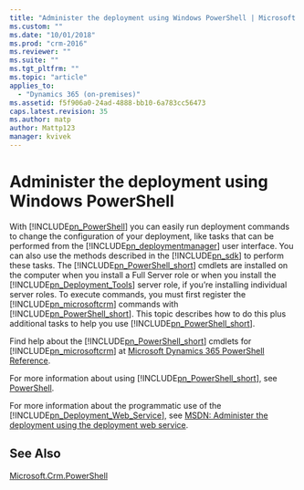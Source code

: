 ```yaml
---
title: "Administer the deployment using Windows PowerShell | Microsoft Docs"
ms.custom: ""
ms.date: "10/01/2018"
ms.prod: "crm-2016"
ms.reviewer: ""
ms.suite: ""
ms.tgt_pltfrm: ""
ms.topic: "article"
applies_to: 
  - "Dynamics 365 (on-premises)"
ms.assetid: f5f906a0-24ad-4888-bb10-6a783cc56473
caps.latest.revision: 35
ms.author: matp
author: Mattp123
manager: kvivek
---
```

# Administer the deployment using Windows PowerShell



With [!INCLUDE[pn_PowerShell](../includes/pn-powershell.md)] you can easily run deployment commands to change the configuration of your deployment, like tasks that can be performed from the [!INCLUDE[pn_deploymentmanager](../includes/pn-deploymentmanager.md)] user interface.  You can also use the methods described in the [!INCLUDE[pn_sdk](../includes/pn-sdk.md)] to perform these tasks. The [!INCLUDE[pn_PowerShell_short](../includes/pn-powershell-short.md)] cmdlets are installed on the computer when you install a Full Server role or when you install the [!INCLUDE[pn_Deployment_Tools](../includes/pn-deployment-tools.md)] server role, if you’re installing individual server roles. To execute commands, you must first register the [!INCLUDE[pn_microsoftcrm](../includes/pn-microsoftcrm.md)] commands with [!INCLUDE[pn_PowerShell_short](../includes/pn-powershell-short.md)]. This topic describes how to do this plus additional tasks to help you use  [!INCLUDE[pn_PowerShell_short](../includes/pn-powershell-short.md)].  
  
 Find help about the [!INCLUDE[pn_PowerShell_short](../includes/pn-powershell-short.md)] cmdlets for [!INCLUDE[pn_microsoftcrm](../includes/pn-microsoftcrm.md)] at [Microsoft Dynamics 365 PowerShell Reference](/powershell/dynamics365/customer-engagement/overview?view=dynamics365ce-ps).  
  
 For more information about using [!INCLUDE[pn_PowerShell_short](../includes/pn-powershell-short.md)], see [PowerShell](/powershell/scripting/powershell-scripting?view=powershell-6).  
  
 For more information about the programmatic use of the [!INCLUDE[pn_Deployment_Web_Service](../includes/pn-deployment-web-service.md)], see [MSDN: Administer the deployment using the deployment web service](https://msdn.microsoft.com/library/gg327886.aspx).  

<!--   
<a name="configure"></a>   
## Get started using the Dynamics 365 PowerShell cmdlets  
  
#### Register the cmdlets  
  
1.  Sign in to the administrator account on your [!INCLUDE[pn_microsoftcrm](../includes/pn-microsoftcrm.md)] server.  
  
2.  Open a [!INCLUDE[pn_PowerShell_short](../includes/pn-powershell-short.md)] command prompt.  
  
3.  Enter the following command.  
  
    ```powershell  
    Add-PSSnapin Microsoft.Crm.PowerShell  
    ```  
  
     This command adds the [!INCLUDE[pn_dynamics_crm](../includes/pn-dynamics-crm.md)][!INCLUDE[pn_PowerShell_short](../includes/pn-powershell-short.md)] snap-in to the current session. The snap-in is registered during installation and setup of the [!INCLUDE[pn_microsoftcrm](../includes/pn-microsoftcrm.md)] server.  
  
> [!IMPORTANT]
>  -   For information about registering the XRM tooling connector cmdlets, Get-CrmConnection and Get-CrmOrganizations, see [MSDN: Use PowerShell cmdlets for XRM tooling to connect to CRM](https://msdn.microsoft.com/library/dn689040.aspx).  
> -   For information about registering the Package Deployer cmdlets, see [Deploy packages using CRM Package Deployer and Windows PowerShell](../admin/deploy-packages-using-package-deployer-windows-powershell.md).  
> -   You must register the [!INCLUDE[pn_dynamics_crm](../includes/pn-dynamics-crm.md)][!INCLUDE[pn_PowerShell_short](../includes/pn-powershell-short.md)] commands; otherwise you’ll receive the following message when you try to run a cmdlet.  
>   
>      The term ‘*Microsoft Dynamics 365 Windows PowerShell command*' is not recognized as the name of a cmdlet, function, script file, or operable program. Check the spelling of the name, or if a path was included, verify that the path is correct and try again.  
  
#### Get a list of the Dynamics 365 cmdlets  
  
-   At the [!INCLUDE[pn_PowerShell_short](../includes/pn-powershell-short.md)] prompt, type the following.  
  
    ```powershell  
    Get-Help *Crm*  
    ```  
  
#### Get help for a cmdlet  
  
-   At the [!INCLUDE[pn_PowerShell_short](../includes/pn-powershell-short.md)] prompt, type the following, replacing *CrmCmdletName* with the name of a command.  
  
    ```powershell  
    Get-Help CrmCmdletName  
    ```  
  
 For detailed help for a specific cmdlet, use Get-Help*CRMCmdlet*–full, such as the `Import-CRMOrganization` cmdlet.  
  
```powershell  
Get-Help Import-CRMOrganization -full  
```  
  
<a name="usecmds"></a>   
## Use the PowerShell cmdlets  
 When you have registered the [!INCLUDE[pn_dynamics_crm](../includes/pn-dynamics-crm.md)][!INCLUDE[pn_PowerShell_short](../includes/pn-powershell-short.md)] commands, you can use them to perform tasks.  
  
 Use the following command to output the list of deployment administrators.  
  
```powershell  
PS C:\Users\Administrator> Get-CrmDeploymentAdministrator  
```  
  
 This command results in the following output.  
  
||||  
|-|-|-|  
|`Id`|`Name`|`ExtensionData`|  
|`--`|`----`|`-------------`|  
|`4f431656-90f8-e211-831c-00155da83c4f`|`myDomainName\Administrator`||  
  
<a name="setproperties"></a>   
## Set properties using PowerShell cmdlets  
 When you have registered the [!INCLUDE[pn_microsoftcrm](../includes/pn-microsoftcrm.md)][!INCLUDE[pn_PowerShell_short](../includes/pn-powershell-short.md)] commands, you can use them to perform tasks, such as set deployment-wide properties or set some organization properties.  
  
 For example, to add a [!INCLUDE[pn_microsoftcrm](../includes/pn-microsoftcrm.md)] deployment administrator, run the following command where *domain\adminName* is the [!INCLUDE[pn_Active_Directory](../includes/pn-active-directory.md)] domain and user name of the administrator you want to add.  
  
```powershell  
New-CrmDeploymentAdministrator domain\adminName  
```  
  
<a name="list"></a>   
## Get Dynamics 365 PowerShell cmdlet Help topics  
 For  a complete list of the [!INCLUDE[pn_microsoftcrm](../includes/pn-microsoftcrm.md)][!INCLUDE[pn_PowerShell_short](../includes/pn-powershell-short.md)] cmdlets with links to Help topics, see the [Microsoft Dynamics CRM PowerShell Reference](https://technet.microsoft.com/library/dn833081.aspx).  
  
<a name="BKMK_deploy"></a>   
## Update deployment configuration settings using PowerShell  
 Use [!INCLUDE[pn_PowerShell_short](../includes/pn-powershell-short.md)] to update deployment-wide settings, such as claims-based authentication, Internet-facing deployment (IFD), and web addresses. [!INCLUDE[proc_more_information](../includes/proc-more-information.md)][Update deployment configuration settings](update-deployment-configuration-settings.md)  -->
  
## See Also  
[Microsoft.Crm.PowerShell](/powershell/module/microsoft.crm.powershell/?view=dynamics365ce-ps)


